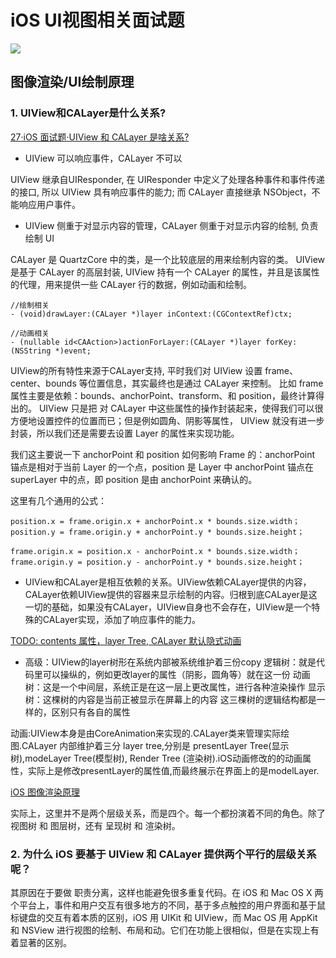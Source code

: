 # iOS UI视图相关面试题

<!--
create time: 2019-03-17 12:22:48
Author: <黄东鸿>
-->

![](https://upload-images.jianshu.io/upload_images/5935677-fff14b37bd4a3d7d.png?imageMogr2/auto-orient/strip%7CimageView2/2/w/552/format/webp)

## 图像渲染/UI绘制原理

### 1. UIView和CALayer是什么关系?

[27·iOS 面试题·UIView 和 CALayer 是啥关系?](https://ioscaff.com/articles/295)

* UIView 可以响应事件，CALayer 不可以

UIView 继承自UIResponder, 在 UIResponder 中定义了处理各种事件和事件传递的接口, 所以 UIView 具有响应事件的能力;
而 CALayer 直接继承 NSObject，不能响应用户事件。

* UIView 侧重于对显示内容的管理，CALayer 侧重于对显示内容的绘制, 负责绘制 UI

CALayer 是 QuartzCore 中的类，是一个比较底层的用来绘制内容的类。
UIView 是基于 CALayer 的高层封装, UIView 持有一个 CALayer 的属性，并且是该属性的代理，用来提供一些 CALayer 行的数据，例如动画和绘制。

 ```
 //绘制相关
 - (void)drawLayer:(CALayer *)layer inContext:(CGContextRef)ctx;

 //动画相关
 - (nullable id<CAAction>)actionForLayer:(CALayer *)layer forKey:(NSString *)event;
 ```

UIView的所有特性来源于CALayer支持, 平时我们对 UIView 设置 frame、center、bounds 等位置信息，其实最终也是通过 CALayer 来控制。
比如 frame 属性主要是依赖：bounds、anchorPoint、transform、和 position，最终计算得出的。
UIView 只是把 对 CALayer 中这些属性的操作封装起来，使得我们可以很方便地设置控件的位置而已；但是例如圆角、阴影等属性， UIView 就没有进一步封装，所以我们还是需要去设置 Layer 的属性来实现功能。

我们这主要说一下 anchorPoint 和 position 如何影响 Frame 的：anchorPoint 锚点是相对于当前 Layer 的一个点，position 是 Layer 中 anchorPoint 锚点在 superLayer 中的点，即 position 是由 anchorPoint 来确认的。

这里有几个通用的公式：

```
position.x = frame.origin.x + anchorPoint.x * bounds.size.width；  
position.y = frame.origin.y + anchorPoint.y * bounds.size.height；

frame.origin.x = position.x - anchorPoint.x * bounds.size.width；  
frame.origin.y = position.y - anchorPoint.y * bounds.size.height；  
```

* UIView和CALayer是相互依赖的关系。UIView依赖CALayer提供的内容，CALayer依赖UIView提供的容器来显示绘制的内容。归根到底CALayer是这一切的基础，如果没有CALayer，UIView自身也不会存在，UIView是一个特殊的CALayer实现，添加了响应事件的能力。

[TODO: contents 属性，layer Tree, CALayer 默认隐式动画](https://blog.csdn.net/icetime17/article/details/48154021)
* 高级：UIView的layer树形在系统内部被系统维护着三份copy 
逻辑树：就是代码里可以操纵的，例如更改layer的属性（阴影，圆角等）就在这一份 
动画树：这是一个中间层，系统正是在这一层上更改属性，进行各种渲染操作 
显示树：这棵树的内容是当前正被显示在屏幕上的内容 
这三棵树的逻辑结构都是一样的，区别只有各自的属性

动画:UIView本身是由CoreAnimation来实现的.CALayer类来管理实际绘图.CALayer 内部维护着三分 layer tree,分别是 presentLayer Tree(显示树),modeLayer Tree(模型树), Render Tree (渲染树).iOS动画修改的的动画属性，实际上是修改presentLayer的属性值,而最终展示在界面上的是modelLayer.


[iOS 图像渲染原理](http://chuquan.me/2018/09/25/ios-graphics-render-principle/)

实际上，这里并不是两个层级关系，而是四个。每一个都扮演着不同的角色。除了 视图树 和 图层树，还有 呈现树 和 渲染树。

### 2. 为什么 iOS 要基于 UIView 和 CALayer 提供两个平行的层级关系呢？

其原因在于要做 职责分离，这样也能避免很多重复代码。在 iOS 和 Mac OS X 两个平台上，事件和用户交互有很多地方的不同，基于多点触控的用户界面和基于鼠标键盘的交互有着本质的区别，iOS 用 UIKit 和 UIView，而 Mac OS 用 AppKit 和 NSView 进行视图的绘制、布局和动。它们在功能上很相似，但是在实现上有着显著的区别。

